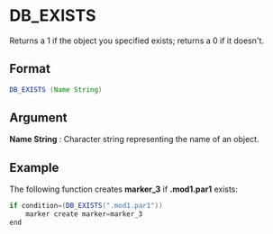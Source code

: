 # DB_EXISTS

Returns a 1 if the object you specified exists; returns a 0 if it doesn't.

## Format
```java
DB_EXISTS (Name String)
```
## Argument

 



**Name String**
: Character string representing the name of an object. 


## Example

The following function creates **marker_3** if **.mod1.par1** exists:
```java
if condition=(DB_EXISTS(".mod1.par1"))
    marker create marker=marker_3 
end  
```